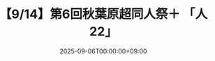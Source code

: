 ---
title: "【9/14】第6回秋葉原超同人祭＋ 「人22」"
date: 2025-09-06T00:00:00+09:00
draft: false
categories: ["event"]
#tags: [""]
#featureimage: ""
expiryDate: 2025-09-14T23:59:59+09:00
externalUrl: "https://www.melonbooks.info/event/akihabara-dojin-fes/"
---